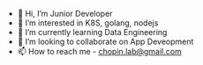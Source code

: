 - 👋 Hi, I’m Junior Developer
- 👀 I’m interested in K8S, golang, nodejs
- 🌱 I’m currently learning Data Engineering
- 💞️ I’m looking to collaborate on App Deveopment
- 📫 How to reach me - chopin.lab@gmail.com

<!---
chopinlab/chopinlab is a ✨ special ✨ repository because its `README.md` (this file) appears on your GitHub profile.
You can click the Preview link to take a look at your changes.
--->
